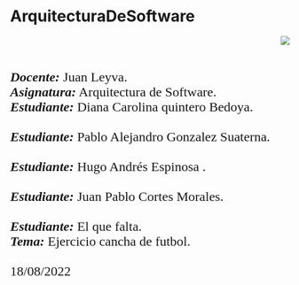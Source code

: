 # ArquitecturaDeSoftware

<div> 
<img src="https://res-5.cloudinary.com/crunchbase-production/image/upload/c_lpad,h_256,w_256,f_auto,q_auto:eco/v1455514364/pim02bzqvgz0hibsra41.png" align="right"><br><br><FONT FACE="times new roman" SIZE=5>
<b></b>
<br>
<i><b>Docente:</b></i> Juan Leyva.
<br>
<i><b>Asignatura:</b></i> Arquitectura de Software.
<br>
<i><b>Estudiante:</b></i> Diana Carolina quintero Bedoya.
<br>
<br>
<i><b>Estudiante:</b></i> Pablo Alejandro Gonzalez Suaterna.
<br>
<br>
<i><b>Estudiante:</b></i> Hugo Andrés Espinosa .
<br>
<br>
<i><b>Estudiante:</b></i> Juan Pablo Cortes Morales.
<br>
<br>
<i><b>Estudiante:</b></i> El que falta.
<br>
<i><b>Tema:</b></i> Ejercicio cancha de futbol.
<br>
<br>
18/08/2022
<br>
</FONT>
</div>
